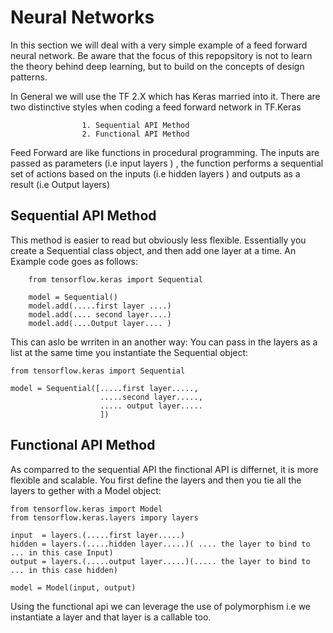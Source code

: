 # Neural Networks 

In this section we will deal with a very simple example of a feed forward neural network. 
Be aware that the focus of this repopsitory is not to learn the theory behind deep learning, but to build on the concepts of design patterns. 

In General we will use the TF 2.X which has Keras married into it. 
There are two distinctive styles when coding a feed forward network in TF.Keras 

                    1. Sequential API Method 
                    2. Functional API Method 


Feed Forward  are like functions in procedural programming. The inputs are passed as parameters (i.e input layers ) , the function performs  a sequential set of actions based on the inputs (i.e hidden layers ) and outputs as a result 
(i.e Output layers)

## Sequential API Method

This method is easier to read but obviously less flexible. Essentially you create a Sequential class object, and then add one layer at a time. An Example code goes as follows:

``` 
    from tensorflow.keras import Sequential

    model = Sequential()
    model.add(.....first layer ....)
    model.add(.... second layer....)
    model.add(....Output layer.... ) 
```

This can aslo be wrriten in an another way: You can pass in the layers as a list at the same time you instantiate the Sequential object: 

```
from tensorflow.keras import Sequential

model = Sequential([.....first layer.....,
                    .....second layer.....,
                    ..... output layer.....
                    ])
```

## Functional API Method 
As comparred to the sequential API the finctional API is differnet, it is more flexible and scalable. You first define the layers and then you tie all the layers to gether with a Model object:

```
from tensorflow.keras import Model
from tensorflow.keras.layers impory layers

input  = layers.(.....first layer.....)
hidden = layers.(.....hidden layer.....)( .... the layer to bind to ... in this case Input)
output = layers.(.....output layer.....)(..... the layer to bind to ... in this case hidden)

model = Model(input, output)
````
Using the functional api we can leverage the use of polymorphism i.e we instantiate a layer and that layer is a callable too. 





